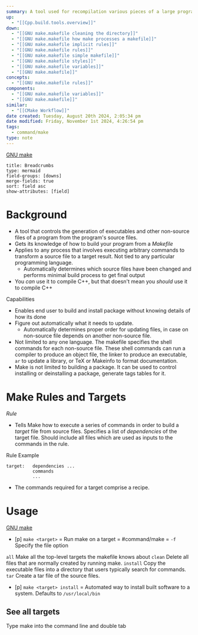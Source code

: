 ```yaml
---
summary: A tool used for recompilation various pieces of a large program and issues commands to recompile them. Needs makefiles to work.
up:
  - "[[Cpp.build.tools.overview]]"
down:
  - "[[GNU make.makefile cleaning the directory]]"
  - "[[GNU make.makefile how make processes a makefile]]"
  - "[[GNU make.makefile implicit rules]]"
  - "[[GNU make.makefile rules]]"
  - "[[GNU make.makefile simple makefile]]"
  - "[[GNU make.makefile styles]]"
  - "[[GNU make.makefile variables]]"
  - "[[GNU make.makefile]]"
concepts:
  - "[[GNU make.makefile rules]]"
components:
  - "[[GNU make.makefile variables]]"
  - "[[GNU make.makefile]]"
similar:
  - "[[CMake Workflow]]"
date created: Tuesday, August 20th 2024, 2:05:34 pm
date modified: Friday, November 1st 2024, 4:26:54 pm
tags:
  - command/make
type: note
---
```


[GNU make](https://www.gnu.org/software/make/manual/make.html)

```breadcrumbs
title: Breadcrumbs
type: mermaid
field-groups: [downs]
merge-fields: true
sort: field asc
show-attributes: [field]
```

# Background

- A tool that controls the generation of executables and other non-source files of a program from the program's source files.
- Gets its knowledge of how to build your program from a _Makefile_
- Applies to any process that involves executing arbitrary commands to transform a source file to a target result. Not tied to any particular programming language.
  - Automatically determines which source files have been changed and performs minimal build process to get final output
- You _can_ use it to compile C++, but that doesn't mean you _should_ use it to compile C++

Capabilities

- Enables end user to build and install package without knowing details of how its done
- Figure out automatically what it needs to update.
  - Automatically determines proper order for updating files, in case on non-source file depends on another non-source file.
- Not limited to any one language. The makefile specifies the shell commands for each non-source file. These shell commands can run a compiler to produce an object file, the linker to produce an executable, `ar` to update a library, or TeX or Makeinfo to format documentation.
- Make is not limited to building a package. It can be used to control installing or deinstalling a package, generate tags tables for it.

# Make Rules and Targets

_Rule_

- Tells Make how to execute a series of commands in order to build a _target_ file from source files. Specifies a list of _dependencies_ of the target file. Should include all files which are used as inputs to the commands in the rule.

Rule Example

```
target:   dependencies ...
          commands
          ...
```

- The commands required for a target comprise a recipe.

# Usage

[GNU make](https://www.gnu.org/software/make/manual/make.html#Running)

- [p] `make <target>` = Run make on a target = #command/make = `-f` Specify the file option
<!--ID: 1751434091125-->

  `all` Make all the top-level targets the makefile knows about
  `clean` Delete all files that are normally created by running make.
  `install` Copy the executable files into a directory that users typically search for commands.
  `tar` Create a tar file of the source files.
- [p] `make <target> install` = Automated way to install built software to a system. Defaults to `/usr/local/bin`

## See all targets

Type make into the command line and double tab
